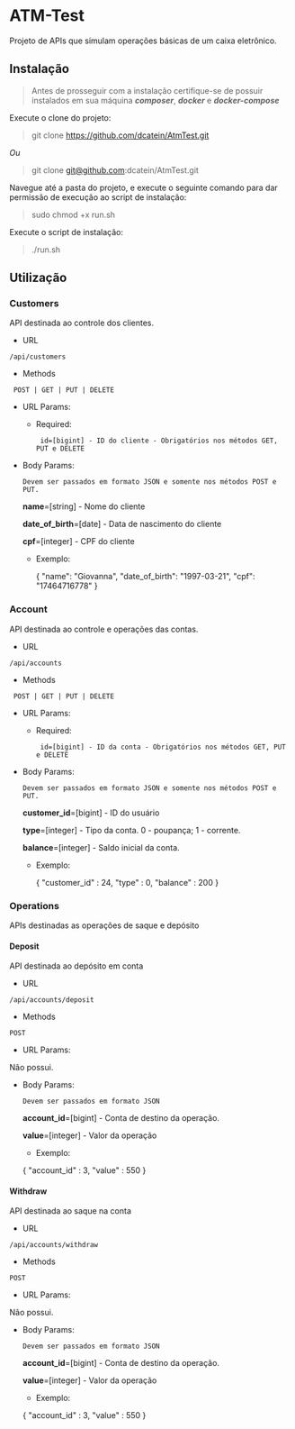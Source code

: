 # ATM-Test

Projeto de APIs que simulam operações básicas de um caixa eletrônico.

## Instalação

> Antes de prosseguir com a instalação certifique-se de possuir instalados em sua máquina ***composer***, ***docker*** e ***docker-compose***


Execute o clone do projeto:

> git clone https://github.com/dcatein/AtmTest.git

*Ou*

> git clone git@github.com:dcatein/AtmTest.git


Navegue até a pasta do projeto, e execute o seguinte comando para dar permissão de execução ao script de instalação:

> sudo chmod +x run.sh


Execute o script de instalação:

> ./run.sh


## Utilização 

### Customers

API destinada ao controle dos clientes.

- URL

`/api/customers`

- Methods

` POST | GET | PUT | DELETE`
 
   
- URL Params:

    - Required:
    
       ` id=[bigint] - ID do cliente - Obrigatórios nos métodos GET, PUT e DELETE`

            
- Body Params:

    `Devem ser passados em formato JSON e somente nos métodos POST e PUT.`

    **name**=[string] - Nome do cliente

    **date_of_birth**=[date] - Data de nascimento do cliente

    **cpf**=[integer] - CPF do cliente

    - Exemplo:


        {
            "name": "Giovanna",
            "date_of_birth": "1997-03-21",
            "cpf": "17464716778"
        }


### Account

API destinada ao controle e operações das contas.

    
- URL

`/api/accounts`

- Methods

` POST | GET | PUT | DELETE`

- URL Params:

    - Required:
    
       ` id=[bigint] - ID da conta - Obrigatórios nos métodos GET, PUT e DELETE`
       
       
- Body Params:
            
    `Devem ser passados em formato JSON e somente nos métodos POST e PUT.`
        
    **customer_id**=[bigint] - ID do usuário

    **type**=[integer] - Tipo da conta. 0 - poupança; 1 - corrente.

    **balance**=[integer] - Saldo inicial da conta.
        
    - Exemplo:
        
        {
            "customer_id" : 24,
            "type" : 0,
            "balance" : 200
        }
        
        
### Operations

APIs destinadas as operações de saque e depósito

#### Deposit

API destinada ao depósito em conta

- URL

`/api/accounts/deposit`

- Methods

` POST `

- URL Params:

Não possui.


- Body Params:

    `Devem ser passados em formato JSON`
    
    **account_id**=[bigint] - Conta de destino da operação.
    
    **value**=[integer] - Valor da operação
    
    - Exemplo:
    
    {
        "account_id" : 3,
        "value" : 550
    }
    
#### Withdraw

API destinada ao saque na conta

- URL

`/api/accounts/withdraw`

- Methods

` POST `

- URL Params:

Não possui.


- Body Params:

    `Devem ser passados em formato JSON`
    
    **account_id**=[bigint] - Conta de destino da operação.
    
    **value**=[integer] - Valor da operação
    
    - Exemplo:
    
    {
        "account_id" : 3,
        "value" : 550
    }
